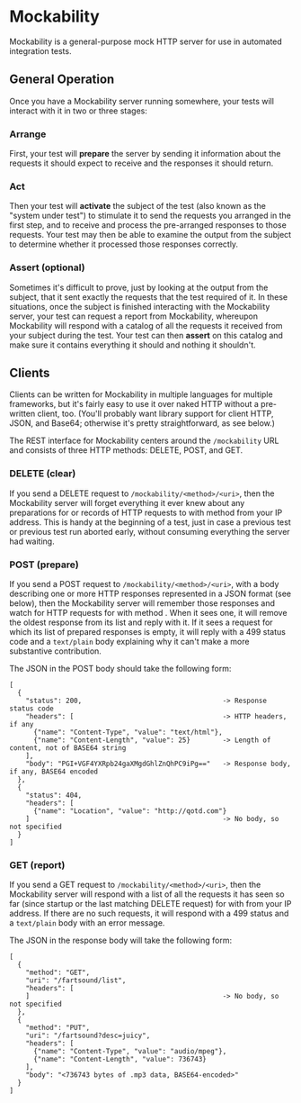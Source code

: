 # Mockability
Mockability is a general-purpose mock HTTP server for use in automated integration tests.

## General Operation
Once you have a Mockability server running somewhere, your tests will interact with it in two or three stages:

### Arrange
First, your test will **prepare** the server by sending it information about the requests it should expect to receive
and the responses it should return.

### Act
Then your test will **activate** the subject of the test (also known as the "system under test") to stimulate it to send
the requests you arranged in the first step, and to receive and process the pre-arranged responses to those requests.
Your test may then be able to examine the output from the subject to determine whether it processed those responses
correctly.

### Assert (optional)
Sometimes it's difficult to prove, just by looking at the output from the subject, that it sent exactly the requests
that the test required of it.  In these situations, once the subject is finished interacting with the Mockability
server, your test can request a report from Mockability, whereupon Mockability will respond with a catalog of all the
requests it received from your subject during the test.  Your test can then **assert** on this catalog and make sure it
contains everything it should and nothing it shouldn't.

## Clients
Clients can be written for Mockability in multiple languages for multiple frameworks, but it's fairly easy
to use it over naked HTTP without a pre-written client, too.  (You'll probably want library support for client HTTP, 
JSON, and Base64; otherwise it's pretty straightforward, as see below.)

The REST interface for Mockability centers around the `/mockability` URL and consists of three HTTP methods: DELETE,
POST, and GET.

### DELETE (clear)
If you send a DELETE request to `/mockability/<method>/<uri>`, then the Mockability server will forget everything it
ever knew about any preparations for or records of HTTP requests to <uri> with method <method> from your IP address.
This is handy at the beginning of a test, just in case a previous test or previous test run aborted early, without
consuming everything the server had waiting.

### POST (prepare)
If you send a POST request to `/mockability/<method>/<uri>`, with a body describing one or more HTTP responses
represented in a JSON format (see below), then the Mockability server will remember those responses and watch for
HTTP requests for <uri> with method <method>.  When it sees one, it will remove the oldest response from its list
and reply with it.  If it sees a request for which its list of prepared responses is empty, it will reply with a
499 status code and a `text/plain` body explaining why it can't make a more substantive contribution.

The JSON in the POST body should take the following form:
```
[
  {
    "status": 200,                                   -> Response status code
    "headers": [                                     -> HTTP headers, if any
      {"name": "Content-Type", "value": "text/html"},
      {"name": "Content-Length", "value": 25}        -> Length of content, not of BASE64 string
    ],
    "body": "PGI+VGF4YXRpb24gaXMgdGhlZnQhPC9iPg=="   -> Response body, if any, BASE64 encoded
  },
  {
    "status": 404,
    "headers": [
      {"name": "Location", "value": "http://qotd.com"}
    ]                                                -> No body, so not specified
  }
]
```

### GET (report)
If you send a GET request to `/mockability/<method>/<uri>`, then the Mockability server will respond with a list of
all the requests it has seen so far (since startup or the last matching DELETE request) for <uri> with <method> from
your IP address.  If there are no such requests, it will respond with a 499 status and a `text/plain` body with an
error message.

The JSON in the response body will take the following form:
```
[
  {
    "method": "GET",
    "uri": "/fartsound/list",
    "headers": [
    ]                                                -> No body, so not specified
  },
  {
    "method": "PUT",
    "uri": "/fartsound?desc=juicy",
    "headers": [
      {"name": "Content-Type", "value": "audio/mpeg"},
      {"name": "Content-Length", "value": 736743}
    ],
    "body": "<736743 bytes of .mp3 data, BASE64-encoded>"
  }
]
```
